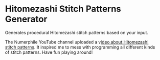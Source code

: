 # Hitomezashi Stitch Patterns Generator
Generates procedural Hitomezashi stitch patterns based on your input.

The Numerphile YouTube channel uploaded a v[ideo about Hitomezashi stitch patterns](https://www.youtube.com/watch?v=JbfhzlMk2eY "ideo about Hitomezashi stitch patterns"). It inspired me to mess with programming all different kinds of stitch patterns. Have fun playing around!
